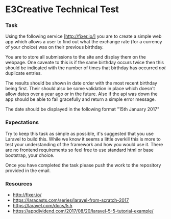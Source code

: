 # E3Creative Technical Test

### Task

Using the following service [http://fixer.io/] you are to create a simple web app which allows a user to find out what the exchange rate (for a currency of your choice) was on their previous birthday. 

You are to store all submissions to the site and display them on the webpage. One caveate to this is if the same birthday occurs twice then this should be indicated with the number of times that birthday has occurred _not_ duplicate entries.

The results should be shown in date order with the most recent birthday being first. Their should also be some validation in place which doesn't allow dates over a year ago or in the future. Also if the api was down the app should be able to fail gracefully and return a simple error message.

The date should be displayed in the following format "15th January 2017"

### Expectations

Try to keep this task as simple as possible, it's suggested that you use Laravel to build this. While we know it seems a little overkill this is more to test your understanding of the framework and how you would use it. There are no frontend requirements so feel free to use standard html or base bootstrap, your choice.

Once you have completed the task please push the work to the repository provided in the email.

### Resources

- http://fixer.io/
- https://laracasts.com/series/laravel-from-scratch-2017
- https://laravel.com/docs/5.5
- https://appdividend.com/2017/08/20/laravel-5-5-tutorial-example/